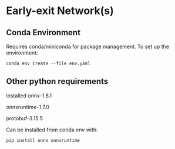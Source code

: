 # Early-exit Network(s)

## Conda Environment
Requires conda/miniconda for package management.
To set up the environment: 

`conda env create --file env.yaml`

## Other python requirements
installed onnx-1.8.1 

onnxruntime-1.7.0 

protobuf-3.15.5

Can be installed from conda env with:

`pip install onnx onnxruntime`
